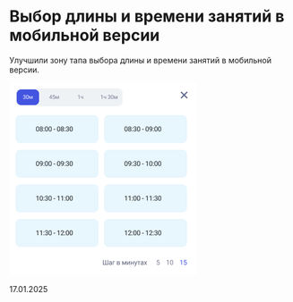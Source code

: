 # Выбор длины и времени занятий в мобильной версии

Улучшили зону тапа выбора длины и времени занятий в мобильной версии.

![](<../../.gitbook/assets/image (17).png>)

17.01.2025
